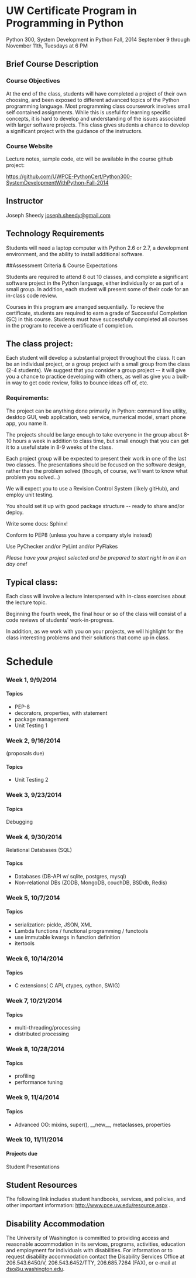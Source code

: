 # UW Certificate Program in  Programming in Python 

Python 300, System Development in Python
Fall, 2014 
September 9 through November 11th, Tuesdays at 6 PM 

## Brief Course Description

### Course Objectives

At the end of the class, students will have completed a project of their own choosing, and been exposed to different advanced topics of the Python programming language. Most programming class coursework involves small self contained assignments. While this is useful for learning specific concepts, it is hard to develop and understanding of the issues associated with larger software projects. This class gives students a chance to develop a significant project with the guidance of the instructors.

### Course Website
Lecture notes, sample code, etc will be available in the course github project:

https://github.com/UWPCE-PythonCert/Python300-SystemDevelopmentWithPython-Fall-2014


## Instructor
Joseph Sheedy   <joseph.sheedy@gmail.com>


## Technology Requirements
Students will need a laptop computer with Python 2.6 or 2.7, a development environment, and the ability to install additional software.


##Assessment Criteria & Course Expectations

Students are required to attend 8 out 10 classes, and complete a significant software project in the Python language, either individually or as part of a small group. In addition, each student will present some of their code for an in-class code review.

Courses in this program are arranged sequentially.  To recieve the certificate, students are required to earn a grade of Successful Completion (SC) in this course. Students must have  successfully completed all courses in the program to receive a certificate of completion.


## The class project:

Each student will develop a substantial project throughout the class. It can be an individual project, or a group project with a small group from the class (2-4 students). We suggest that you consider a group project -- it will give you a chance to practice developing with others, as well as give you a built-in way to get code review, folks to bounce ideas off of, etc.

### Requirements:

The project can be anything done primarily in Python: command line utility, desktop GUI, web application, web service, numerical model, smart phone app, you name it. 

The projects should be large enough to take everyone in the group about 8-10 hours a week in addition to class time, but small enough that you can get it to a useful state in 8-9 weeks of the class.

Each project group will be expected to present their work in one of the last two classes. The presentations should be focused on the software design, rather than the problem solved (though, of course, we'll want to know what problem you solved...)

We will expect you to use a Revision Control System (likely gitHub), and employ unit testing.

You should set it up with good package structure -- ready to share and/or deploy.

Write some docs: Sphinx!

Conform to PEP8 (unless you have a company style instead)

Use PyChecker and/or PyLint and/or PyFlakes

*Please have your project selected and be prepared to start right in on it on day one!*

## Typical class:

Each class will involve a lecture interspersed with in-class exercises about the lecture topic. 

Beginning the fourth week, the final hour or so of the class will consist of a code reviews of students' work-in-progress.

In addition, as we work with you on your projects, we will highlight for the class interesting problems and their solutions that come up in class.


# Schedule

### Week 1, 9/9/2014

#### Topics 

- PEP-8
- decorators, properties, with statement
- package management
- Unit Testing 1

### Week 2, 9/16/2014

(proposals due)
#### Topics 
- Unit Testing 2

### Week 3, 9/23/2014

#### Topics
Debugging

### Week 4, 9/30/2014
Relational Databases (SQL)

#### Topics 
- Databases (DB-API w/ sqlite, postgres, mysql)
- Non-relational DBs (ZODB, MongoDB, couchDB, BSDdb, Redis)


### Week 5, 10/7/2014

#### Topics 
- serialization: pickle, JSON, XML
- Lambda functions / functional programming / functools
- use immutable kwargs in function definition
- itertools

### Week 6, 10/14/2014

#### Topics 
- C extensions( C API, ctypes, cython, SWIG)

### Week 7, 10/21/2014

#### Topics 

- multi-threading/processing
- distributed processing

### Week 8, 10/28/2014

#### Topics 

- profiling
- performance tuning

### Week 9, 11/4/2014

#### Topics

- Advanced OO: mixins, super(), \_\_new\_\_, metaclasses, properties

### Week 10, 11/11/2014

#### Projects due

Student Presentations

## Student Resources
The following link includes student handbooks, services, and policies, and other important information: http://www.pce.uw.edu/resource.aspx .

## Disability Accommodation
The University of Washington is committed to providing access and reasonable accommodation in its services, programs, activities, education and employment for individuals with disabilities. For information or to request disability accommodation contact the Disability Services Office at 206.543.6450/V, 206.543.6452/TTY, 206.685.7264 (FAX), or e-mail at dso@u.washington.edu.
